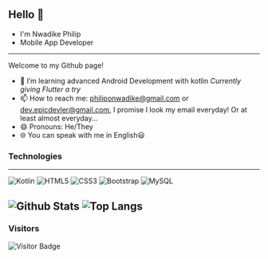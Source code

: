 ## Hello 👋
- I'm Nwadike Philip
- Mobile App Developer
---
Welcome to my Github page!
- 🌱 I’m learning advanced Android Development with kotlin *Currently giving Flutter a try*
- 📫 How to reach me: philiponwadike@gmail.com or dev.epicdevler@gmail.com, I promise I look my email everyday! Or at least almost everyday...
- 😄 Pronouns: He/They
- 🌐 You can speak with me in English😃

### Technologies
---
<!-- ![C#](https://img.shields.io/badge/-C%23-black?style=flat-square&logo=c-sharp) -->
<!-- ![Python](https://img.shields.io/badge/-Python-black?style=flat-square&logo=Python) -->
![Kotlin](https://img.shields.io/badge/-kotlin-E34A86?style=flat-square&logo=kotlin)
![HTML5](https://img.shields.io/badge/-HTML5-E34F26?style=flat-square&logo=html5&logoColor=white)
![CSS3](https://img.shields.io/badge/-CSS3-1572B6?style=flat-square&logo=css3)
![Bootstrap](https://img.shields.io/badge/-Bootstrap-563D7C?style=flat-square&logo=bootstrap)
![MySQL](https://img.shields.io/badge/-MySQL-black?style=flat-square&logo=mysql)


![Github Stats](https://github-readme-stats.vercel.app/api?username=epicdevler&count_private=true&show_icons=true&icon_color=eb8034&include_all_commits=true)
![Top Langs](https://github-readme-stats.vercel.app/api/top-langs/?username=epicdevler&hide=TeX&layout=compact)
---
### Visitors
![Visitor Badge](https://visitor-badge.laobi.icu/badge?page_id=epicdevler.epicdevler)

